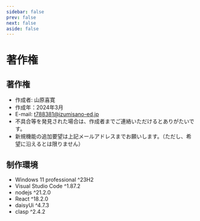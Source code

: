 ```yaml
---
sidebar: false
prev: false
next: false
aside: false
---
```

# 著作権

## 著作権

* 作成者: 山原喜寛
* 作成年：2024年3月
* E-mail: [t788381@izumisano-ed.jp](mailto:t788381@izumisano-ed.jp)
* 不具合等を発見された場合は、作成者までご連絡いただけるとありがたいです。
* 新規機能の追加要望は上記メールアドレスまでお願いします。（ただし、希望に沿えるとは限りません）

## 制作環境

- Windows 11 professional ^23H2
- Visual Studio Code ^1.87.2
- nodejs ^21.2.0
- React ^18.2.0
- daisyUi ^4.7.3
- clasp ^2.4.2